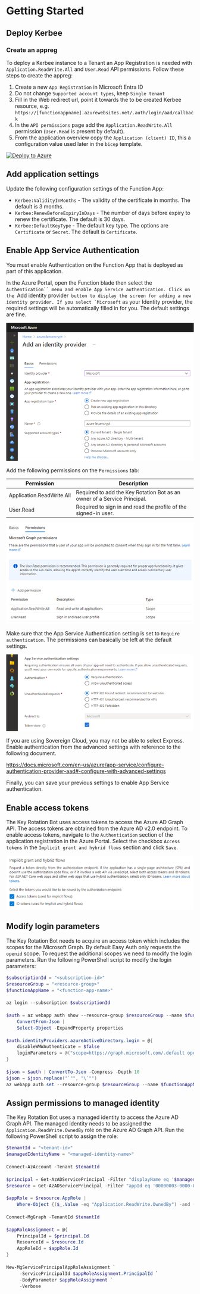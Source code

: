 # Getting Started

## Deploy Kerbee

### Create an appreg

To deploy a Kerbee instance to a Tenant an App Registration is needed with `Application.ReadWrite.All` and `User.Read` API permissions. Follow these steps to create the appreg:

1. Create a new  `App Registration` in Microsoft Entra ID
2. Do not change `Supported account types`, keep `Single tenant`
3. Fill in the Web redirect url, point it towards the to be created Kerbee resource, e.g. `https://[functionappname].azurewebsites.net/.auth/login/aad/callback`
4. In the `API permissions` page add the `Application.ReadWrite.All` permission (`User.Read` is present by default).
5. From the application overview copy the `Application (client) ID`, this a configuration value used later in the `bicep` template.

[![Deploy to Azure](https://aka.ms/deploytoazurebutton)](https://portal.azure.com/#create/Microsoft.Template/uri/https%3A%2F%2Fraw.githubusercontent.com%2FWeAreInSpark%2Fkey-rotation-bot%2Fmain%2Fazuredeploy.json)

## Add application settings

Update the following configuration settings of the Function App:

- `Kerbee:ValidityInMonths` - The validity of the certificate in months. The default is 3 months.
- `Kerbee:RenewBeforeExpiryInDays` - The number of days before expiry to renew the certificate. The default is 30 days.
- `Kerbee:DefaultKeyType` - The default key type. The options are `Certificate` or `Secret`. The default is `Certificate`.

## Enable App Service Authentication

You must enable Authentication on the Function App that is deployed as part of this application.

In the Azure Portal, open the Function blade then select the `Authentication`` menu and enable App Service authentication. Click on the `Add identity provider`` button to display the screen for adding a new identity provider. If you select `Microsoft`` as your Identity provider, the required settings will be automatically filled in for you. The default settings are fine.

![Add an Identity provider](images/add-an-identity-provider.png)

Add the following permissions on the `Permissions` tab:

| Permission | Description |
| --- | --- |
| Application.ReadWrite.All | Required to add the Key Rotation Bot as an owner of a Service Principal. |
| User.Read | Required to sign in and read the profile of the signed-in user. |

![Identity provider permissions](images/identity-provider-permissions.png)

Make sure that the App Service Authentication setting is set to `Require authentication`. The permissions can basically be left at the default settings.

![App Service Authentication settings](images/app-service-authentication-settings.png)

If you are using Sovereign Cloud, you may not be able to select Express. Enable authentication from the advanced settings with reference to the following document.

https://docs.microsoft.com/en-us/azure/app-service/configure-authentication-provider-aad#-configure-with-advanced-settings

Finally, you can save your previous settings to enable App Service authentication.

## Enable access tokens

The Key Rotation Bot uses access tokens to access the Azure AD Graph API. The access tokens are obtained from the Azure AD v2.0 endpoint. To enable access tokens, navigate to the `Authentication` section of the application registration in the Azure Portal. Select the checkbox `Access tokens` in the `Implicit grant and hybrid flows` section and click `Save`.

![Enable access tokens](images/enable-access-tokens.png)

## Modify login parameters

The Key Rotation Bot needs to acquire an access token which includes the scopes for the Microsoft Graph. By default Easy Auth only requests the `openid` scope. To request the additional scopes we need to modify the login parameters. Run the following PowerShell script to modify the login parameters:

``` powershell
$subscriptionId = "<subscription-id>"
$resourceGroup = "<resource-group>"
$functionAppName = "<function-app-name>"

az login --subscription $subscriptionId

$auth = az webapp auth show --resource-group $resourceGroup --name $functionAppName |
    ConvertFrom-Json |
    Select-Object -ExpandProperty properties

$auth.identityProviders.azureActiveDirectory.login = @{
    disableWWWAuthenticate = $false
    loginParameters = @("scope=https://graph.microsoft.com/.default openid")
}

$json = $auth | ConvertTo-Json -Compress -Depth 10
$json = $json.replace("`"", "\`"")
az webapp auth set --resource-group $resourceGroup --name $functionAppName --body $json
```

## Assign permissions to managed identity

The Key Rotation Bot uses a managed identity to access the Azure AD Graph API. The managed identity needs to be assigned the `Application.ReadWrite.OwnedBy` role on the Azure AD Graph API. Run the following PowerShell script to assign the role:

``` powershell
$tenantId = "<tenant-id>"
$managedIdentityName = "<managed-identity-name>"

Connect-AzAccount -Tenant $tenantId

$principal = Get-AzADServicePrincipal -Filter "displayName eq '$managedIdentityName'"
$resource = Get-AzADServicePrincipal -Filter "appId eq '00000003-0000-0000-c000-000000000000'"

$appRole = $resource.AppRole |
    Where-Object {($_.Value -eq "Application.ReadWrite.OwnedBy") -and ($_.AllowedMemberType -contains "Application")}

Connect-MgGraph -TenantId $tenantId

$appRoleAssignment = @{
    PrincipalId = $principal.Id
    ResourceId = $resource.Id
    AppRoleId = $appRole.Id
}

New-MgServicePrincipalAppRoleAssignment `
     -ServicePrincipalId $appRoleAssignment.PrincipalId `
     -BodyParameter $appRoleAssignment `
     -Verbose
```
